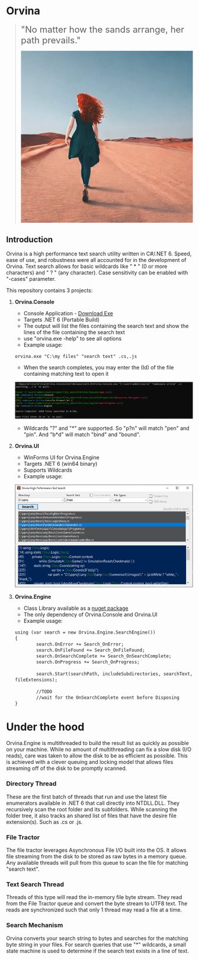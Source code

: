 # Orvina

> <span style="font-size: 24px;">"No matter how the sands arrange, her path prevails."</span>
> 
> ![orvina.jpg](/orvina.jpg)

## Introduction

Orvina is a high performance text search utility written in C#/.NET 6. Speed, ease of use, and robustness were all accounted for in the development of Orvina.
Text search allows for basic wildcards like " \* " (0 or more characters) and " \? " (any character). Case sensitivity can be enabled with "-cases" parameter.

This repository contains 3 projects: 

1. **Orvina.Console**
    - Console Application - [Download Exe](https://github.com/webbersmak/Orvina/releases)
    - Targets .NET 6 (Portable Build)
    - The output will list the files containing the search text and show the lines of the file containing the search text 
    - use "orvina.exe -help" to see all options
    - Example usage:
    
    ```
    orvina.exe "C:\my files" "search text" .cs,.js
    ```
    - When the search completes, you may enter the (Id) of the file containing matching text to open it 
    
    ![orvina_finished.png](/orvina_finished.png)

    - Wildcards "\?" and "\*" are supported. So "p?n" will match "pen" and "pin". And "b\*d" will match "bind" and "bound".

2. **Orvina.UI**
    - WinForms UI for Orvina.Engine
    - Targets .NET 6 (win64 binary)
    - Supports Wildcards
    - Example usage:
    
    ![ui.png](/ui.png)

3. **Orvina.Engine**
    - Class Library available as a [nuget package](https://www.nuget.org/packages/Orvina.Engine)
    - The only dependency of Orvina.Console and Orvina.UI
    - Example usage:
    ```
    using (var search = new Orvina.Engine.SearchEngine())
    {
            search.OnError += Search_OnError;
            search.OnFileFound += Search_OnFileFound;
            search.OnSearchComplete += Search_OnSearchComplete;
            search.OnProgress += Search_OnProgress;

            search.Start(searchPath, includeSubdirectories, searchText, fileExtensions);
            
            //TODO
            //wait for the OnSearchComplete event before Disposing
    }
    ```
    
# Under the hood

Orvina.Engine is multithreaded to build the result list as quickly as possible on your machine. While no amount of multithreading can fix a slow disk (I/O reads), care was taken to allow the disk to be as efficient as possible. This is achieved with a clever queuing and locking model that allows files streaming off of the disk to be promptly scanned.

### Directory Thread

These are the first batch of threads that run and use the latest file enumerators available in .NET 6 that call directly into NTDLL.DLL. They recursively scan the root folder and its subfolders. While scanning the folder tree, it also tracks an shared list of files that have the desire file extension(s). Such as .cs or .js.

### File Tractor

The file tractor leverages Asynchronous File I/O built into the OS. It allows file streaming from the disk to be stored as raw bytes in a memory queue. Any available threads will pull from this queue to scan the file for matching "search text".

### Text Search Thread

Threads of this type will read the in-memory file byte stream. They read from the File Tractor queue and convert the byte stream to UTF8 text. The reads are synchronized such that only 1 thread may read a file at a time. 

### Search Mechanism

Orvina converts your search string to bytes and searches for the matching byte string in your files. For search queries that use "*" wildcards, a small state machine is used to determine if the search text exists in a line of text.  
